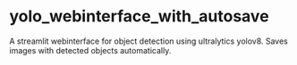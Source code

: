 # yolo_webinterface_with_autosave
A streamlit webinterface for object detection using ultralytics yolov8. Saves images with detected objects automatically.
